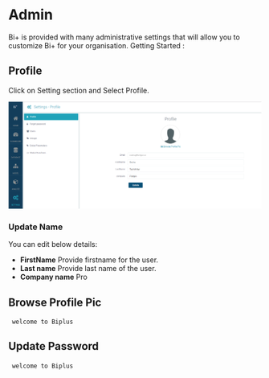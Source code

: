  # Admin

Bi+ is provided with many administrative settings that will allow you to customize Bi+ for your organisation.
Getting Started :

## Profile

Click on Setting section and Select Profile.

![enter image description here](https://raw.githubusercontent.com/sv18042016/fp1/f34b7b1dff5be71cb4bcc7ae10abb8b32e5eedf4/images/setting.png)


###  Update Name

You can edit below details:
- **FirstName** Provide firstname for the user.
- **Last name** Provide last name of the user.
- **Company name** Pro
    

## Browse Profile Pic

     welcome to Biplus

## Update Password

     welcome to Biplus

<!--stackedit_data:
eyJoaXN0b3J5IjpbMjAyMDM1MzY2OSw0NjU3NjY4MTYsLTk3ND
Y2MDE4N119
-->